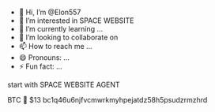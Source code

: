 - 👋 Hi, I’m @Elon557
- 👀 I’m interested in SPACE WEBSITE
- 🌱 I’m currently learning ...
- 💞️ I’m looking to collaborate on 
- 📫 How to reach me ...
- 😄 Pronouns: ...
- ⚡ Fun fact: ...

<!---
Elon557/Elon557 is a ✨ special ✨ repository because its `README.md` (this file) appears on your GitHub profile.
You can click the Preview link to take a look at your changes.
---> start with SPACE WEBSITE AGENT 
BTC 💱 $13
bc1q46u6njfvcmwrkmyhpejatdz58h5psudzrmzhrd
